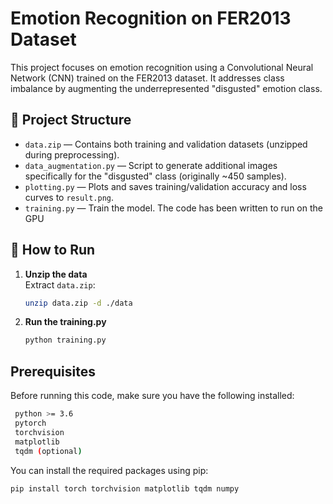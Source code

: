 # Emotion Recognition on FER2013 Dataset

This project focuses on emotion recognition using a Convolutional Neural Network (CNN) trained on the FER2013 dataset. It addresses class imbalance by augmenting the underrepresented "disgusted" emotion class.

## 📁 Project Structure

- `data.zip` — Contains both training and validation datasets (unzipped during preprocessing).
- `data_augmentation.py` — Script to generate additional images specifically for the "disgusted" class (originally ~450 samples).
- `plotting.py` — Plots and saves training/validation accuracy and loss curves to `result.png`.
- `training.py` — Train the model. The code has been written to run on the GPU 

## 🚀 How to Run

1. **Unzip the data**  
   Extract `data.zip`:
   ```bash
   unzip data.zip -d ./data
2. **Run the training.py**
   ```bash
   python training.py
   ```

## Prerequisites
   
   Before running this code, make sure you have the following installed:
   
  ```bash
   python >= 3.6
   pytorch
   torchvision
   matplotlib
   tqdm (optional)
   ```
   
   You can install the required packages using pip:
   
   ```bash
   pip install torch torchvision matplotlib tqdm numpy
   ```

